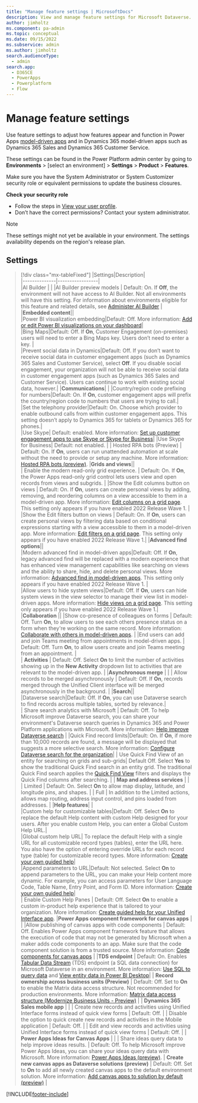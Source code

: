 ```yaml
---
title: "Manage feature settings | MicrosoftDocs"
description: View and manage feature settings for Microsoft Dataverse.
author: jimholtz
ms.component: pa-admin
ms.topic: conceptual
ms.date: 09/15/2022
ms.subservice: admin
ms.author: jimholtz 
search.audienceType: 
  - admin
search.app:
  - D365CE
  - PowerApps
  - Powerplatform
  - Flow
---
```

# Manage feature settings

Use feature settings to adjust how features appear and function in Power Apps [model-driven apps](/powerapps/maker/model-driven-apps/model-driven-app-overview) and in Dynamics 365 model-driven apps such as Dynamics 365 Sales and Dynamics 365 Customer Service.

These settings can be found in the Power Platform admin center by going to **Environments** > [select an environment] > **Settings** > **Product** > **Features**.

Make sure you have the System Administrator or System Customizer security role or equivalent permissions to update the business closures.

**Check your security role**

- Follow the steps in [View your user profile](/powerapps/user/view-your-user-profile).
- Don’t have the correct permissions? Contact your system administrator.

> [!NOTE]
> These settings might not yet be available in your environment. The settings availability depends on the region's release plan.

## Settings 

> [!div class="mx-tableFixed"]
> |Settings|Description|  
> |--------------|-----------------|  
> |AI Builder  |   |
> |AI Builder preview models  | Default: On. If **Off**, the environment will not have access to AI Builder. Not all environments will have this setting. For information about environments eligible for this feature and related details, see [Administer AI Builder](/ai-builder/administer)  |
> |**Embedded content**||  
> |Power BI visualization embedding|Default: Off. More information: [Add or edit Power BI visualizations on your dashboard](/powerapps/user/add-powerbi-dashboards)|  
> |Bing Maps|Default: Off. If **On**, Customer Engagement (on-premises) users will need to enter a Bing Maps key. Users don’t need to enter a key. |  
> |Prevent social data in Dynamics|Default: Off. If you don’t want to receive social data in customer engagement apps (such as Dynamics 365 Sales and Customer Service), select **Off**. If you disable social engagement, your organization will not be able to receive social data in customer engagement apps (such as Dynamics 365 Sales and Customer Service). Users can continue to work with existing social data, however.|
> |**Communications**| |
> |Country/region code prefixing for numbers|Default: On. If **On**, customer engagement apps will prefix the country/region code to numbers that users are trying to call.|  
> |Set the telephony provider|Default: On. Choose which provider to enable outbound calls from within customer engagement apps. This setting doesn’t apply to Dynamics 365 for tablets or Dynamics 365 for phones.|  
> |Use Skype| Default: enabled. More information:  [Set up customer engagement apps to use Skype or Skype for Business](set-up-skype-or-skype-for-business.md)|
> |Use Skype for Business| Default: not enabled. |
> | Hosted RPA bots (Preview) | Default: On. If **On**, users can run unattended automation at scale without the need to provide or setup any machine. More information: [Hosted RPA bots (preview)](/power-automate/desktop-flows/hosted-rpa-bots). 
> |**Grids and views**||  
> | Enable the modern read-only grid experience. | Default: On. If **On**, the Power Apps read-only grid control lets users view and open records from views and subgrids. |
> |Show the Edit columns button on views | Default: On. If **On**, users can create personal views by adding, removing, and reordering columns on a view accessible to them in a model-driven app. More information: [Edit columns on a grid page](/powerapps/user/grid-filters-advanced#column-editor). This setting only appears if you have enabled 2022 Release Wave 1. |  
> |Show the Edit filters button on views | Default: On. If **On**, users can create personal views by filtering data based on conditional expressions starting with a view accessible to them in a model-driven app. More information: [Edit filters on a grid page](/powerapps/user/grid-filters-advanced#filter-editor). This setting only appears if you have enabled 2022 Release Wave 1.|
> |**Advanced find options**||  
> |Modern advanced find in model-driven apps|Default: Off. If **On**, legacy advanced find will be replaced with a modern experience that has enhanced view management capabilities like searching on views and the ability to share, hide, and delete personal views. More information: [Advanced find in model-driven apps](/powerapps/user/advanced-find). This setting only appears if you have enabled 2022 Release Wave 1. |  
> |Allow users to hide system views|Default: Off. If **On**, users can hide system views in the view selector to manage their view list in model-driven apps. More information: [Hide views on a grid page](/powerapps/user/grid-filters-advanced#hide-views). This setting only appears if you have enabled 2022 Release Wave 1.|
> |**Collaboration**  ||
> |Show co-presence of colleagues on forms | Default: Off. Turn **On**, to allow users to see each others presence status on a form when they're working on the same record. More information: [Collaborate with others in model-driven apps](/powerapps/user/collaboration).  |
> |End users can add and join Teams meeting from appointments in model-driven apps.  | Default: Off. Turn **On**, to allow users create and join Teams meeting from an appointment. |  
> | **Activities**   | Default: Off. Select **On** to limit the number of activities showing up in the **New Activity** dropdown list to activities that are relevant to the model-driven app. | 
> |**Asynchronous merge** | |
> | Allow records to be merged asynchronously | Default: Off. If **On**, records merged through the Unified Client interface will be merged asynchronously in the background. |
> |**Search**||  
> |Dataverse search|Default: Off. If **On**, you can use Dataverse search to find records across multiple tables, sorted by relevance.|  
> | Share search analytics with Microsoft | Default: Off. To help Microsoft improve Dataverse search, you can share your environment's Dataverse search queries in Dynamics 365 and Power Platform applications with Microsoft. More information: [Help improve Dataverse search](configure-relevance-search-organization.md#help-improve-dataverse-search)      |
> |Quick Find record limits|Default: On. If **On**, if more than 10,000 records are found, a message will be displayed that suggests a more selective search. More information: [Configure Dataverse search for the organization](configure-relevance-search-organization.md)| 
> | Use Quick Find View of an entity for searching on grids and sub-grids| Default Off. Select **Yes** to show the traditional Quick Find search in an entity grid. The traditional Quick Find search applies the [Quick Find View](/powerapps/maker/model-driven-apps/create-edit-views#system-views) filters and displays the Quick Find columns after searching.      |
> | **Map and address services**   |    |
> | Limited   | Default: On. Select **On** to allow map display, latitude, and longitude pins, and shapes.  |
> | Full      | In addition to the Limited actions, allows map routing, address input control, and pins loaded from addresses. |
> |**Help features**|  |  
> |Custom help for customizable tables|Default: Off. Select **On** to replace the default Help content with custom Help designed for your users. After you enable custom Help, you can enter a Global Custom Help URL.|  
> |Global custom help URL| To replace the default Help with a single URL for all customizable record types (tables), enter the URL here. You also have the option of entering override URLs for each record type (table) for customizable record types. More information: [Create your own guided help](/powerapps/maker/model-driven-apps/create-guided-help-learning-path)|  
> |Append parameters to URL|Default: Not selected.  Select **On** to append parameters to the URL, you can make your Help content more dynamic. For example, you can access parameters for User Language Code, Table Name, Entry Point, and Form ID. More information: [Create your own guided help](/powerapps/maker/model-driven-apps/create-guided-help-learning-path)|  
> | Enable Custom Help Panes | Default: Off. Select **On** to enable a custom in-product help experience that is tailored to your organization. More information: [Create guided help for your Unified Interface app](/power-apps/maker/data-platform/create-custom-help-pages).
> |**Power Apps component framework for canvas apps**  |  |
> |Allow publishing of canvas apps with code components | Default: Off. Enables Power Apps component framework feature that allows the execution of code that may not be generated by Microsoft when a maker adds code components to an app. Make sure that the code component solution is from a trusted source. More information: [Code components for canvas apps](/powerapps/developer/component-framework/component-framework-for-canvas-apps) |
> |**TDS endpoint** | Default: On. Enables [Tabular Data Stream](/openspecs/windows_protocols/ms-tds/893fcc7e-8a39-4b3c-815a-773b7b982c50) (TDS) endpoint (a SQL data connection) for Microsoft Dataverse in an environment. More information: [Use SQL to query data](/powerapps/developer/common-data-service/cds-sql-query) and [View entity data in Power BI Desktop](/powerapps/maker/common-data-service/view-entity-data-power-bi)|
> | **Record ownership across business units (Preview)**  | Default: Off. Set to **On** to enable the Matrix data access structure. Not recommended for production environments.  More information: [Matrix data access structure (Modernize Business Units - Preview)](wp-security-cds.md#matrix-data-access-structure-modernize-business-units---preview) |
> | **Dynamics 365 Sales mobile app** |  |
> | Create new records and activities using Unified Interface forms instead of quick view forms | Default: Off. |
> | Disable the option to quick create new records and activities in the Mobile application | Default: Off. |
> | Edit and view records and activities using Unified Interface forms instead of quick view forms | Default: Off. |
> | **Power Apps Ideas for Canvas Apps** | |
> | Share ideas query data to help improve ideas results. | Default: Off. To help Microsoft improve Power Apps Ideas, you can share your ideas query data with Microsoft. More information: [Power Apps Ideas (preview)](/power-apps/maker/canvas-apps/power-apps-ideas).
> | **Create new canvas apps as Dataverse solutions (preview)**  | Default: Off. Set to **On** to add all newly created canvas apps to the default environment solution.  More information: [Add canvas apps to solution by default (preview)](/power-apps/maker/canvas-apps/add-app-solution-default) |

[!INCLUDE[footer-include](../includes/footer-banner.md)]
